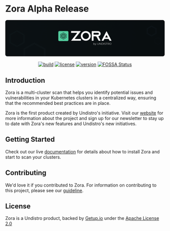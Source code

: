 # Zora Alpha Release

<div align="center">

<a href="https://zora.undistro.io/" target="_blank">
    <img src="docs/assets/logo-github.png" alt="Zora Logo">
</a>

[![build](https://github.com/getupio-undistro/zora/actions/workflows/build.yaml/badge.svg)](https://github.com/getupio-undistro/zora/actions/workflows/build.yaml)
[![license](https://img.shields.io/github/license/getupio-undistro/zora)](https://github.com/getupio-undistro/zora/blob/main/LICENSE)
[![version](https://img.shields.io/github/v/tag/getupio-undistro/zora?sort=semver)](https://github.com/getupio-undistro/zora/tags)
[![FOSSA Status](https://app.fossa.com/api/projects/git%2Bgithub.com%2Fgetupio-undistro%2Fzora.svg?type=shield)](https://app.fossa.com/projects/git%2Bgithub.com%2Fgetupio-undistro%2Fzora?ref=badge_shield)

</div>

## Introduction

Zora is a multi-cluster scan that helps you identify potential issues and vulnerabilities
in your Kubernetes clusters in a centralized way, ensuring that the recommended best practices are in place.

Zora is the first product created by Undistro's initiative. Visit our [website](https://undistro.io) for more information about the project and sign up for our newsletter to stay up to date with Zora's new features and Undistro's new initiatives.

## Getting Started

Check out our live [documentation](https://zora.undistro.io) for details about how to install Zora and start to scan your clusters.

## Contributing

We'd love it if you contributed to Zora. For information on contributing to this project, please see our [guideline](https://github.com/getupio-undistro/zora/blob/main/CONTRIBUTING.md).

## License

Zora is a Undistro product, backed by [Getup.io](https://getup.io) under the [Apache License 2.0](LICENSE)
